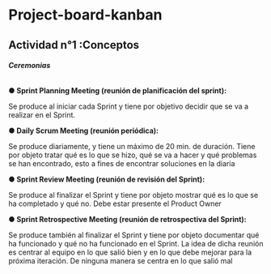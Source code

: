# Project-board-kanban
## Actividad n°1 :Conceptos
###### **Ceremonias**

**● Sprint Planning Meeting (reunión de planificación del sprint):**

Se produce al iniciar cada Sprint y tiene por objetivo decidir que se va a realizar en el Sprint.

**● Daily Scrum Meeting (reunión periódica):** 

Se produce diariamente, y tiene un máximo de 20 min. de duración. Tiene por objeto tratar qué es lo que se hizo, qué se va a hacer y qué problemas se han encontrado, esto a fines de encontrar soluciones en la diaria

**● Sprint Review Meeting (reunión de revisión del Sprint):**

Se produce al finalizar el Sprint y tiene por objeto mostrar qué es lo que se ha completado y qué no. Debe estar presente el Product Owner

**● Sprint Retrospective Meeting (reunión de retrospectiva del Sprint):**

Se produce también al finalizar el Sprint y tiene por objeto documentar qué ha funcionado y qué no ha funcionado
en el Sprint. La idea de dicha reunión es centrar al equipo en lo que salió bien y en lo que debe mejorar para la próxima iteración. De ninguna manera se centra en lo que salió mal
